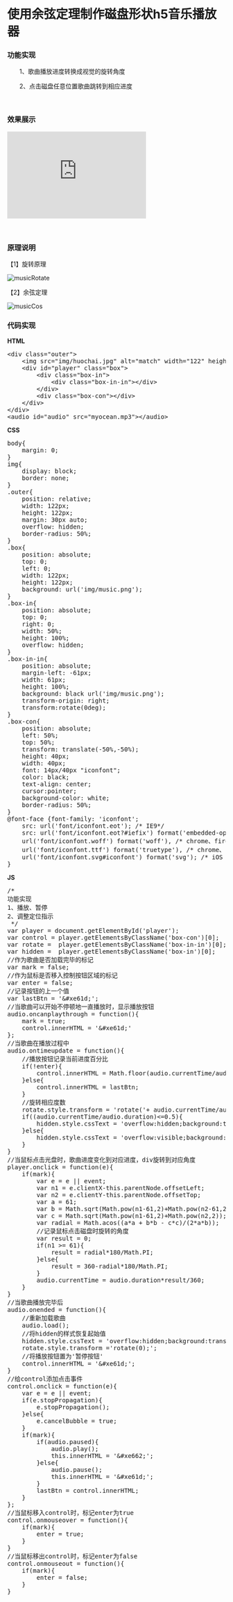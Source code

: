 # 使用余弦定理制作磁盘形状h5音乐播放器

### 功能实现

&emsp;&emsp;1、歌曲播放进度转换成视觉的旋转角度

&emsp;&emsp;2、点击磁盘任意位置歌曲跳转到相应进度

&nbsp;

### 效果展示

<iframe src="https://demo.xiaohuochai.site/html/movie/m8.html" frameborder="0" width="320" height="200"></iframe>

&nbsp;

### 原理说明

【1】旋转原理

![musicRotate](https://pic.xiaohuochai.site/blog/HTML_tags_musicRotate.gif)

【2】余弦定理

![musicCos](https://pic.xiaohuochai.site/blog/HTML_tags_musicCos.jpg)

### 代码实现

**HTML**

<div>
<pre>&lt;div class="outer"&gt;
    &lt;img src="img/huochai.jpg" alt="match" width="122" height="122"&gt;
    &lt;div id="player" class="box"&gt;
        &lt;div class="box-in"&gt;
            &lt;div class="box-in-in"&gt;&lt;/div&gt;
        &lt;/div&gt;
        &lt;div class="box-con"&gt;&lt;/div&gt;
    &lt;/div&gt;    
&lt;/div&gt;
&lt;audio id="audio" src="myocean.mp3"&gt;&lt;/audio&gt;</pre>
</div>

**CSS**

<div>
<pre>body{
    margin: 0;
}
img{
    display: block;
    border: none;
}
.outer{
    position: relative;
    width: 122px;
    height: 122px;
    margin: 30px auto;    
    overflow: hidden;
    border-radius: 50%;
}
.box{
    position: absolute;
    top: 0;
    left: 0; 
    width: 122px;
    height: 122px;
    background: url('img/music.png');
}
.box-in{
    position: absolute;
    top: 0;
    right: 0;
    width: 50%;
    height: 100%;
    overflow: hidden;
}
.box-in-in{
    position: absolute;
    margin-left: -61px;
    width: 61px;
    height: 100%;
    background: black url('img/music.png');
    transform-origin: right;
    transform:rotate(0deg);    
}
.box-con{
    position: absolute;
    left: 50%;
    top: 50%;
    transform: translate(-50%,-50%);
    height: 40px;
    width: 40px;
    font: 14px/40px "iconfont";
    color: black;
    text-align: center;
    cursor:pointer;
    background-color: white;
    border-radius: 50%;
}
@font-face {font-family: 'iconfont';
    src: url('font/iconfont.eot'); /* IE9*/
    src: url('font/iconfont.eot?#iefix') format('embedded-opentype'), /* IE6-IE8 */
    url('font/iconfont.woff') format('woff'), /* chrome、firefox */
    url('font/iconfont.ttf') format('truetype'), /* chrome、firefox、opera、Safari, Android, iOS 4.2+*/
    url('font/iconfont.svg#iconfont') format('svg'); /* iOS 4.1- */
}</pre>
</div>

**JS**

<div>
<pre>/*
功能实现
1、播放、暂停
2、调整定位指示
 */    
var player = document.getElementById('player');
var control = player.getElementsByClassName('box-con')[0];
var rotate =  player.getElementsByClassName('box-in-in')[0];
var hidden =  player.getElementsByClassName('box-in')[0];
//作为歌曲是否加载完毕的标记
var mark = false;
//作为鼠标是否移入控制按钮区域的标记
var enter = false;
//记录按钮的上一个值
var lastBtn = '&amp;#xe61d;';
//当歌曲可以开始不停顿地一直播放时，显示播放按钮
audio.oncanplaythrough = function(){
    mark = true;
    control.innerHTML = '&amp;#xe61d;'
};    
//当歌曲在播放过程中
audio.ontimeupdate = function(){
    //播放按钮记录当前进度百分比
    if(!enter){
        control.innerHTML = Math.floor(audio.currentTime/audio.duration*100) + '%';
    }else{
        control.innerHTML = lastBtn;
    }
    //旋转相应度数
    rotate.style.transform = 'rotate('+ audio.currentTime/audio.duration*360 + 'deg)';
    if((audio.currentTime/audio.duration)&lt;=0.5){
        hidden.style.cssText = 'overflow:hidden;background:transparent';        
    }else{
        hidden.style.cssText = 'overflow:visible;background:black url("img/music.png") 61px 0';
    }    
}
//当鼠标点击光盘时，歌曲进度变化到对应进度，div旋转到对应角度
player.onclick = function(e){
    if(mark){
        var e = e || event;
        var n1 = e.clientX-this.parentNode.offsetLeft; 
        var n2 = e.clientY-this.parentNode.offsetTop;
        var a = 61;
        var b = Math.sqrt(Math.pow(n1-61,2)+Math.pow(n2-61,2));    
        var c = Math.sqrt(Math.pow(n1-61,2)+Math.pow(n2,2));
        var radial = Math.acos((a*a + b*b - c*c)/(2*a*b));
        //记录鼠标点击磁盘时旋转的角度
        var result = 0;
        if(n1 &gt;= 61){
            result = radial*180/Math.PI;
        }else{
            result = 360-radial*180/Math.PI;
        }
        audio.currentTime = audio.duration*result/360;        
    }    
}
//当歌曲播放完毕后
audio.onended = function(){
    //重新加载歌曲
    audio.load();
    //将hidden的样式恢复起始值
    hidden.style.cssText = 'overflow:hidden;background:transparent';
    rotate.style.transform ='rotate(0);';
    //将播放按钮置为'暂停按钮'
    control.innerHTML = '&amp;#xe61d;';
}
//给control添加点击事件
control.onclick = function(e){
    var e = e || event;
    if(e.stopPropagation){
        e.stopPropagation();
    }else{
        e.cancelBubble = true;
    }
    if(mark){
        if(audio.paused){
            audio.play();
            this.innerHTML = '&amp;#xe662;';
        }else{
            audio.pause();
            this.innerHTML = '&amp;#xe61d;';
        }    
        lastBtn = control.innerHTML;    
    }
};    
//当鼠标移入control时，标记enter为true
control.onmouseover = function(){
    if(mark){
        enter = true;
    }
}    
//当鼠标移出control时，标记enter为false
control.onmouseout = function(){
    if(mark){
        enter = false;
    }
}    </pre>
</div>
